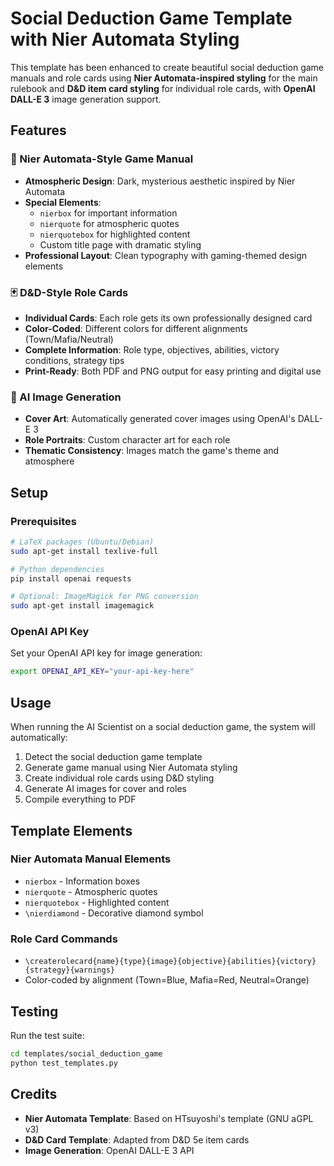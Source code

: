 # Social Deduction Game Template with Nier Automata Styling

This template has been enhanced to create beautiful social deduction game manuals and role cards using **Nier Automata-inspired styling** for the main rulebook and **D&D item card styling** for individual role cards, with **OpenAI DALL-E 3** image generation support.

## Features

### 📖 Nier Automata-Style Game Manual
- **Atmospheric Design**: Dark, mysterious aesthetic inspired by Nier Automata
- **Special Elements**: 
  - `nierbox` for important information
  - `nierquote` for atmospheric quotes
  - `nierquotebox` for highlighted content
  - Custom title page with dramatic styling
- **Professional Layout**: Clean typography with gaming-themed design elements

### 🃏 D&D-Style Role Cards
- **Individual Cards**: Each role gets its own professionally designed card
- **Color-Coded**: Different colors for different alignments (Town/Mafia/Neutral)
- **Complete Information**: Role type, objectives, abilities, victory conditions, strategy tips
- **Print-Ready**: Both PDF and PNG output for easy printing and digital use

### 🎨 AI Image Generation
- **Cover Art**: Automatically generated cover images using OpenAI's DALL-E 3
- **Role Portraits**: Custom character art for each role
- **Thematic Consistency**: Images match the game's theme and atmosphere

## Setup

### Prerequisites
```bash
# LaTeX packages (Ubuntu/Debian)
sudo apt-get install texlive-full

# Python dependencies
pip install openai requests

# Optional: ImageMagick for PNG conversion
sudo apt-get install imagemagick
```

### OpenAI API Key
Set your OpenAI API key for image generation:
```bash
export OPENAI_API_KEY="your-api-key-here"
```

## Usage

When running the AI Scientist on a social deduction game, the system will automatically:

1. Detect the social deduction game template
2. Generate game manual using Nier Automata styling
3. Create individual role cards using D&D styling
4. Generate AI images for cover and roles
5. Compile everything to PDF

## Template Elements

### Nier Automata Manual Elements
- `nierbox` - Information boxes
- `nierquote` - Atmospheric quotes  
- `nierquotebox` - Highlighted content
- `\nierdiamond` - Decorative diamond symbol

### Role Card Commands
- `\createrolecard{name}{type}{image}{objective}{abilities}{victory}{strategy}{warnings}`
- Color-coded by alignment (Town=Blue, Mafia=Red, Neutral=Orange)

## Testing

Run the test suite:
```bash
cd templates/social_deduction_game
python test_templates.py
```

## Credits

- **Nier Automata Template**: Based on HTsuyoshi's template (GNU aGPL v3)
- **D&D Card Template**: Adapted from D&D 5e item cards
- **Image Generation**: OpenAI DALL-E 3 API 